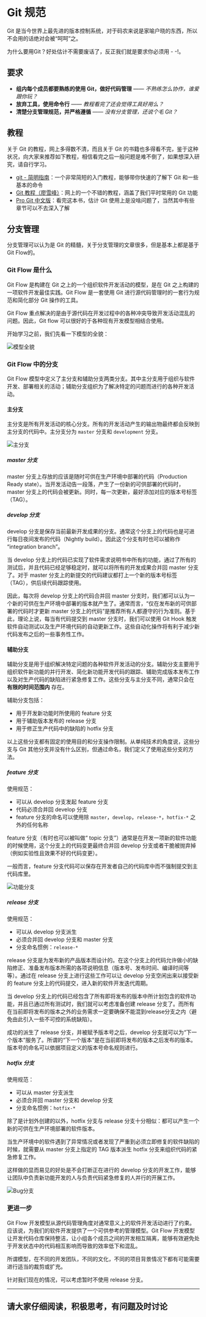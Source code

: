 # Git 规范
Git 是当今世界上最先进的版本控制系统，对于码农来说是家喻户晓的东西，所以不会用的话绝对会被“呵呵”之。

为什么要用Git？好处估计不需要废话了，反正我们就是要求你必须用 - -!。

## 要求
* **组内每个成员都要熟练的使用 Git，做好代码管理** —— *不熟练怎么协作，谁爱跟你玩？*
* **放弃工具，使用命令行** —— *教程看完了还会觉得工具好用么？*
* **清楚分支管理规范，并严格遵循** —— *没有分支管理，还说个毛 Git？*

## 教程
关于 Git 的教程，网上多得数不清，而且关于 Git 的书籍也多得看不完，鉴于这种状况，向大家来推荐如下教程，相信看完之后一般问题是难不倒了，如果想深入研究，请自行学习。

* [git - 简明指南](http://rogerdudler.github.io/git-guide/index.zh.html)：一个非常简短的入门教程，能够带你快速的了解下 Git 和一些基本的命令
* [Git 教程（廖雪峰）](http://www.liaoxuefeng.com/wiki/0013739516305929606dd18361248578c67b8067c8c017b000)：网上的一个不错的教程，涵盖了我们平时常用的 Git 功能
* [Pro Git 中文版](https://git-scm.com/book/zh/v2/)：看完这本书，估计 Git 使用上是没啥问题了，当然其中有些章节可以不去深入了解

## 分支管理
分支管理可以认为是 Git 的精髓，关于分支管理的文章很多，但是基本上都是基于 Git Flow的。

### Git Flow 是什么
Git Flow 是构建在 Git 之上的一个组织软件开发活动的模型，是在 Git 之上构建的一项软件开发最佳实践。Git Flow 是一套使用 Git 进行源代码管理时的一套行为规范和简化部分 Git 操作的工具。

Git Flow 重点解决的是由于源代码在开发过程中的各种冲突导致开发活动混乱的问题。因此，Git flow 可以很好的于各种现有开发模型相结合使用。

开始学习之前，我们先看一下模型的全貌：

![模型全貌](模型全貌.png)

### Git Flow 中的分支
Git Flow 模型中定义了主分支和辅助分支两类分支。其中主分支用于组织与软件开发、部署相关的活动；辅助分支组织为了解决特定的问题而进行的各种开发活动。

#### 主分支
主分支是所有开发活动的核心分支。所有的开发活动产生的输出物最终都会反映到主分支的代码中。主分支分为 `master` 分支和 `development` 分支。

![主分支](主分支.png)

##### master 分支
master 分支上存放的应该是随时可供在生产环境中部署的代码（Production Ready state）。当开发活动告一段落，产生了一份新的可供部署的代码时，master 分支上的代码会被更新。同时，每一次更新，最好添加对应的版本号标签（TAG）。

##### develop 分支
develop 分支是保存当前最新开发成果的分支。通常这个分支上的代码也是可进行每日夜间发布的代码（Nightly build）。因此这个分支有时也可以被称作 “integration branch”。

当 develop 分支上的代码已实现了软件需求说明书中所有的功能，通过了所有的测试后，并且代码已经足够稳定时，就可以将所有的开发成果合并回 master 分支了。对于 master 分支上的新提交的代码建议都打上一个新的版本号标签（TAG），供后续代码跟踪使用。

因此，每次将 develop 分支上的代码合并回 master 分支时，我们都可以认为一个新的可供在生产环境中部署的版本就产生了。通常而言，“仅在发布新的可供部署的代码时才更新 master 分支上的代码”是推荐所有人都遵守的行为准则。基于此，理论上说，每当有代码提交到 master 分支时，我们可以使用 Git Hook 触发软件自动测试以及生产环境代码的自动更新工作。这些自动化操作将有利于减少新代码发布之后的一些事务性工作。

#### 辅助分支
辅助分支是用于组织解决特定问题的各种软件开发活动的分支。辅助分支主要用于组织软件新功能的并行开发、简化新功能开发代码的跟踪、辅助完成版本发布工作以及对生产代码的缺陷进行紧急修复工作。这些分支与主分支不同，通常只会在 **有限的时间范围内** 存在。

辅助分支包括：

* 用于开发新功能时所使用的 feature 分支
* 用于辅助版本发布的 release 分支
* 用于修正生产代码中的缺陷的 hotfix 分支

以上这些分支都有固定的使用目的和分支操作限制。从单纯技术的角度说，这些分支与 Git 其他分支并没有什么区别，但通过命名，我们定义了使用这些分支的方法。

##### feature 分支
使用规范：

* 可以从 develop 分支发起 feature 分支
* 代码必须合并回 develop 分支
* feature 分支的命名可以使用除 `master`，`develop`，`release-*`，`hotfix-*` 之外的任何名称

feature 分支（有时也可以被叫做“ topic 分支”）通常是在开发一项新的软件功能的时候使用，这个分支上的代码变更最终合并回 develop 分支或者干脆被抛弃掉（例如实验性且效果不好的代码变更）。

一般而言，feature 分支代码可以保存在开发者自己的代码库中而不强制提交到主代码库里。

![功能分支](功能分支.png)

##### release 分支
使用规范：

* 可以从 develop 分支派生
* 必须合并回 develop 分支和 master 分支
* 分支命名惯例：`release-*`

release 分支是为发布新的产品版本而设计的。在这个分支上的代码允许做小的缺陷修正、准备发布版本所需的各项说明信息（版本号、发布时间、编译时间等等）。通过在 release 分支上进行这些工作可以让 develop 分支空闲出来以接受新的 feature 分支上的代码提交，进入新的软件开发迭代周期。

当 develop 分支上的代码已经包含了所有即将发布的版本中所计划包含的软件功能，并且已通过所有测试时，我们就可以考虑准备创建 release 分支了。而所有在当前即将发布的版本之外的业务需求一定要确保不能混到release分支之内（避免由此引入一些不可控的系统缺陷）。

成功的派生了 release 分支，并被赋予版本号之后，develop 分支就可以为“下一个版本”服务了。所谓的“下一个版本”是在当前即将发布的版本之后发布的版本。版本号的命名可以依据项目定义的版本号命名规则进行。

##### hotfix 分支
使用规范：

* 可以从 master 分支派生
* 必须合并回 master 分支和 develop 分支
* 分支命名惯例：`hotfix-*`

除了是计划外创建的以外，hotfix 分支与 release 分支十分相似：都可以产生一个新的可供在生产环境部署的软件版本。

当生产环境中的软件遇到了异常情况或者发现了严重到必须立即修复的软件缺陷的时候，就需要从 master 分支上指定的 TAG 版本派生 hotfix 分支来组织代码的紧急修复工作。

这样做的显而易见的好处是不会打断正在进行的 develop 分支的开发工作，能够让团队中负责新功能开发的人与负责代码紧急修复的人并行的开展工作。

![Bug分支](Bug分支.png)

### 更进一步
Git Flow 开发模型从源代码管理角度对通常意义上的软件开发活动进行了约束。应该说，为我们的软件开发提供了一个可供参考的管理模型。Git Flow 开发模型让开发代码仓库保持整洁，让小组各个成员之间的开发相互隔离，能够有效避免处于开发状态中的代码相互影响而导致的效率低下和混乱。

所谓模型，在不同的开发团队，不同的文化，不同的项目背景情况下都有可能需要进行适当的裁剪或扩充。

针对我们现在的情况，可以考虑暂时不使用 release 分支。

***
## **请大家仔细阅读，积极思考，有问题及时讨论**